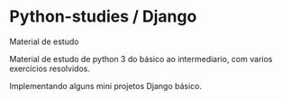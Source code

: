 # Python-studies / Django
 Material de estudo 


 Material de estudo de python 3 do básico ao intermediario,
 com varios exercícios resolvidos.

 Implementando alguns mini projetos Django básico.
